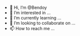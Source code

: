 - 👋 Hi, I’m @Bendoy
- 👀 I’m interested in ...
- 🌱 I’m currently learning ...
- 💞️ I’m looking to collaborate on ...
- 📫 How to reach me ...

<!---
Bendoy/Bendoy is a ✨ special ✨ repository because its `README.md` (this file) appears on your GitHub profile.
You can click the Preview link to take a look at your changes.
--->
